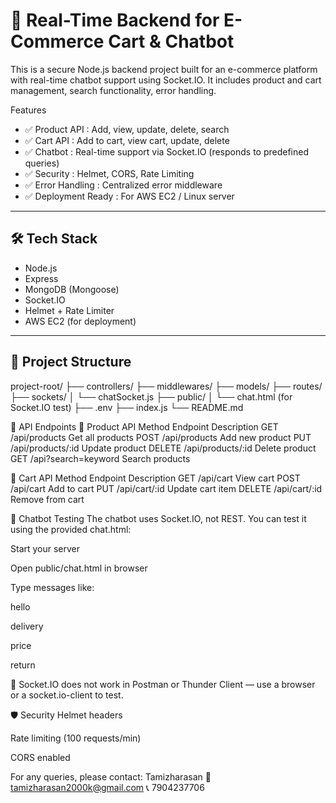 # 🛒 Real-Time Backend for E-Commerce Cart & Chatbot

This is a secure Node.js backend project built for an e-commerce platform with real-time chatbot support using Socket.IO. It includes product and cart management, search functionality, error handling.



 Features

- ✅   Product API  : Add, view, update, delete, search
- ✅   Cart API  : Add to cart, view cart, update, delete
- ✅   Chatbot  : Real-time support via Socket.IO (responds to predefined queries)
- ✅   Security  : Helmet, CORS, Rate Limiting
- ✅   Error Handling  : Centralized error middleware
- ✅   Deployment Ready  : For AWS EC2 / Linux server

---

## 🛠️ Tech Stack

-   Node.js  
-   Express  
-   MongoDB (Mongoose)  
-   Socket.IO  
-   Helmet + Rate Limiter  
-   AWS EC2 (for deployment)  

---

## 📂 Project Structure

project-root/
├── controllers/
├── middlewares/
├── models/
├── routes/
├── sockets/
│ └── chatSocket.js
├── public/
│ └── chat.html (for Socket.IO test)
├── .env
├── index.js
└── README.md


🧪 API Endpoints
🔹 Product API
Method	        Endpoint	                     Description
GET	            /api/products	                Get all products
POST	        /api/products	                Add new product
PUT	            /api/products/:id	            Update product
DELETE	        /api/products/:id	            Delete product
GET	            /api?search=keyword	            Search products

🔹 Cart API
Method	Endpoint	    Description
GET	    /api/cart	    View cart
POST	/api/cart	    Add to cart
PUT	    /api/cart/:id	Update cart item
DELETE	/api/cart/:id	Remove from cart

💬 Chatbot Testing
The chatbot uses Socket.IO, not REST. You can test it using the provided chat.html:

Start your server

Open public/chat.html in browser

Type messages like:

hello

delivery

price

return

📌 Socket.IO does not work in Postman or Thunder Client — use a browser or a socket.io-client to test.

🛡️ Security
Helmet headers

Rate limiting (100 requests/min)

CORS enabled

For any queries, please contact:
Tamizharasan 
📧 tamizharasan2000k@gmail.com
📞 7904237706 

